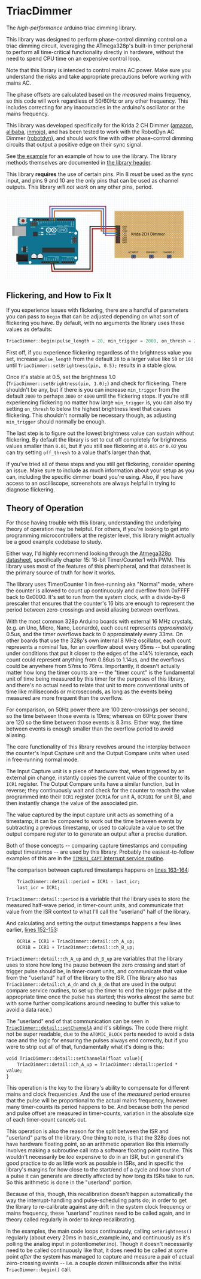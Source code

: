 # TriacDimmer
The _high-performance_ arduino triac dimming library.

This library was designed to perform phase-control dimming control on a triac dimming circuit,
  leveraging the ATmega328p's built-in timer peripheral to perform all time-critical functionality directly in hardware,
  without the need to spend CPU time on an expensive control loop.

Note that this library is intended to control mains AC power.
Make sure you understand the risks and take appropriate precautions before working with mains AC.

The phase offsets are calculated based on the _measured_ mains frequency,
  so this code will work regardless of 50/60Hz or any other frequency.
This includes correcting for any inaccuracies in the arduino's oscillator or the mains frequency.

This library was developed specifically for the Krida 2 CH Dimmer
  ([amazon](https://www.amazon.com/Dimmer-Module-Controller-Arduino-Raspberry/dp/B06Y1GVG26),
  [alibaba](https://mdwdz.en.alibaba.com/product/60670737878-804998378/2CH_AC_LED_Light_Dimmer_Module_Controller_Board.html),
  [inmojo](http://www.inmojo.com/store/krida-electronics/item/2-channel-ac-led-bulb-dimmer-module-v2/)),
  and has been tested to work with the RobotDyn AC Dimmer
  ([robotdyn](https://robotdyn.com/ac-light-dimmer-module-1-channel-3-3v-5v-logic-ac-50-60hz-220v-110v.html)),
  and should work fine with other phase-control dimming circuits that output a positive edge on their sync signal.

See [the example](examples/basic_example/basic_example.ino) for an example of how to use the library.
The library methods themselves are documented in [the library header](src/TriacDimmer.h).

This library **requires** the use of certain pins.
Pin 8 _must_ be used as the sync input, and pins 9 and 10 are the only pins that can be used as channel outputs.
This library _will not work_ on any other pins, period.

![fritzing diagram](fritzing.png)

## Flickering, and How to Fix It

If you experience issues with flickering, there are a handful of parameters you can pass to `begin` that can be adjusted depending on what sort of flickering you have.
By default, with no arguments the library uses these values as defaults:

```cpp
TriacDimmer::begin(pulse_length = 20, min_trigger = 2000, on_thresh = 2, off_thresh = 0.01)
```

First off, if you experience flickering regardless of the brightness value you set, increase `pulse_length` from the default `20` to a larger value like `50` or `100` until `TriacDimmer::setBrightness(pin, 0.5);` results in a stable glow.

Once it's stable at 0.5, set the brightness 1.0 (`TriacDimmer::setBrightness(pin, 1.0);`) and check for flickering.
There shouldn't be any, but if there is you can increase `min_trigger` from the default `2000` to perhaps `3000` or `4000` until the flickering stops.
If you're still experiencing flickering no matter how large `min_trigger` is, you can also try setting `on_thresh` to below the highest brightness level that causes flickering. This shouldn't normally be necessary though, as adjusting `min_trigger` should normally be enough.

The last step is to figure out the lowest brightness value can sustain without flickering. 
By default the library is set to cut off completely for brightness values smaller than `0.01`, but if you still see flickering at `0.015` or `0.02` you can try setting `off_thresh` to a value that's larger than that.

If you've tried all of these steps and you still get flickering, consider opening an issue.
Make sure to include as much information about your setup as you can, including the specific dimmer board you're using.
Also, if you have access to an oscilliscope, screenshots are always helpful in trying to diagnose flickering.


## Theory of Operation

For those having trouble with this library, understanding the underlying theory of operation may be helpful.
For others, if you're looking to get into programming microcontrollers at the register level, this library might actually be a good example codebase to study.

Either way, I'd highly recommend looking through the [Atmega328p datasheet](https://ww1.microchip.com/downloads/en/DeviceDoc/Atmel-7810-Automotive-Microcontrollers-ATmega328P_Datasheet.pdf), specifically chapter 15: 16-bit Timer/Counter1 with PWM. This library uses most of the features of this pherhipheral, and that datasheet is the primary source of truth for how it works.

The library uses Timer/Counter 1 in free-running aka "Normal" mode, where the counter is allowed to count up continuously and overflow from 0xFFFF back to 0x0000. It's set to run from the system clock, with a divide-by-8 prescaler that ensures that the counter's 16 bits are enough to represent the period between zero-crossings and avoid aliasing between overflows.

With the most common 328p Arduino boards with external 16 MHz crystals, (e.g. an Uno, Micro, Nano, Leonardo), each count represents _approximately_ 0.5us, and the timer overflows back to 0 approximately every 33ms. On other boards that use the 328p's own internal 8 MHz oscillator, each count represents a nominal 1us, for an overflow about every 65ms -- but operating under conditions that put it closer to the edges of the ±14% tolerance, each count could represent anything from 0.86us to 1.14us, and the overflows could be anywhere from 57ms to 76ms.
Importantly, it doesn't actually matter how long the timer counts are -- the "timer count" is the fundamental unit of time being measured by this timer for the purposes of this library, and there's no actual need to relate that unit to more conventional units of time like milliseconds or microseconds, as long as the events being measured are more frequent than the overflow.

For comparison, on 50Hz power there are 100 zero-crossings per second, so the time between those events is 10ms; whereas on 60Hz power there are 120 so the time between those events is 8.3ms. Either way, the time between events is enough smaller than the overflow period to avoid aliasing.

The core functionality of this library revolves around the interplay between the counter's Input Capture unit and the Output Compare units when used in free-running normal mode.

The Input Capture unit is a piece of hardware that, when triggered by an external pin change, instantly copies the current value of the counter to its `ICR1` register.
The Output Compare units have a similar function, but in reverse; they continuously wait and check for the counter to reach the value programmed into their `OCR1` register (`OCR1A` for unit A, `OCR1B1` for unit B), and then instantly change the value of the associated pin.

The value captured by the input capture unit acts as something of a timestamp; it can be compared to work out the time between events by subtracting a previous timestamp, or used to calculate a value to set the output compare register to to generate an output after a precise duration.

Both of those concepts -- comparing capture timestamps and computing output timestamps -- are used by this library. Probably the easiest-to-follow examples of this are in the [`TIMER1_CAPT` interrupt service routine](https://github.com/AJMansfield/TriacDimmer/blob/master/src/TriacDimmer.cpp#L147-L173).

The comparison between captured timestamps happens on [lines 163-164](https://github.com/AJMansfield/TriacDimmer/blob/master/src/TriacDimmer.cpp#L163-L164):
```
	TriacDimmer::detail::period = ICR1 - last_icr;
	last_icr = ICR1;
```

`TriacDimmer::detail::period` is a variable that the library uses to store the measured half-wave period, in timer-count units, and communicate that value from the ISR context to what I'll call the "userland" half of the library.

And calculating and setting the output timestamps happens a few lines earlier, [lines 152-153](https://github.com/AJMansfield/TriacDimmer/blob/master/src/TriacDimmer.cpp#L152-L153):
```
	OCR1A = ICR1 + TriacDimmer::detail::ch_A_up;
	OCR1B = ICR1 + TriacDimmer::detail::ch_B_up;
```

`TriacDimmer::detail::ch_A_up` and `ch_B_up` are variables that the library uses to store how long the pause between the zero crossing and start of trigger pulse should be, in timer-count units, and communicate that value from the "userland" half of the library to the ISR.
(The library also has `TriacDimmer::detail:ch_A_dn` and `ch_B_dn` that are used in the output compare service routines, to set up the timer to end the trigger pulse at the appropriate time once the pulse has started; this works almost the same but with some further complications around needing to buffer this value to avoid a data race.)

The "userland" end of that communication can be seen in [`TriacDimmer::detail::setChannelA`](https://github.com/AJMansfield/TriacDimmer/blob/master/src/TriacDimmer.cpp#L91-L103) and it's siblings. The code there might not be super readable, due to the `ATOMIC_BLOCK` parts needed to avoid a data race and the logic for ensuring the pulses always end correctly, but if you were to strip out all of that, fundamentally what it's doing is this:

```
void TriacDimmer::detail::setChannelA(float value){
	TriacDimmer::detail::ch_A_up = TriacDimmer::detail::period * value;
}
```

This operation is the key to the library's ability to compensate for different mains and clock frequencies. And the use of the _measured_ period ensures that the pulse will be proportional to the actual mains frequency, however many timer-counts its period happens to be. And because both the period and pulse offset are measured in timer-counts, variation in the absolute size of each timer-count cancels out.

This operation is also the reason for the split between the ISR and "userland" parts of the library. One thing to note, is that the 328p does not have hardware floating point, so an arithmetic operation like this internally involves making a subroutine call into a software floating point routine. This wouldn't necessarily be _too_ expensive to do in an ISR, but in general it's good practice to do as little work as possible in ISRs, and in specific the library's margins for how close to the start/end of a cycle and how short of a pulse it can generate are directly affected by how long its ISRs take to run. So this arithmetic is done in the "userland" portion.

Because of this, though, this recalibration doesn't happen automatically the way the interrupt-handling and pulse-scheduling parts do; in order to get the library to re-calibrate against any drift in the system clock frequency or mains frequency, these "userland" routines need to be called again, and in theory called regularly in order to _keep_ recalibrating.

In the examples, the main code loops continuously, calling `setBrightness()` regularly (about every 20ms in basic_example.ino, and continuously as it's polling the analog input in potentiometer.ino). Though it doesn't necessarily need to be called continuously like that, it does need to be called at some point _after_ the system has managed to capture and measure a pair of actual zero-crossing events -- i.e. a couple dozen milliseconds after the initial `TriacDimmer::begin()` call.

